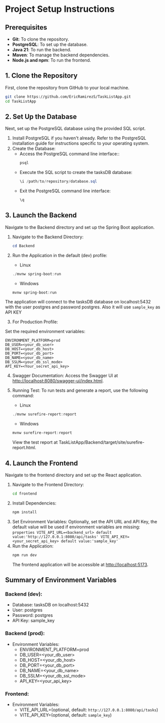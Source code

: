 # Project Setup Instructions

## Prerequisites
- **Git**: To clone the repository.
- **PostgreSQL**: To set up the database.
- **Java 21**: To run the backend.
- **Maven**: To manage the backend dependencies.
- **Node.js and npm**: To run the frontend.

## 1. Clone the Repository
First, clone the repository from GitHub to your local machine.
```sh
git clone https://github.com/EricRamirezS/TaskListApp.git
cd TaskListApp
```
## 2. Set Up the Database
Next, set up the PostgreSQL database using the provided SQL script.

1. Install PostgreSQL if you haven't already. Refer to the PostgreSQL installation guide for instructions specific to your operating system.
2. Create the Database:
    - Access the PostgreSQL command line interface::
      ```powershell
      psql
      ```
    - Execute the SQL script to create the tasksDB database:
      ```powershell
      \i /path/to/repository/database.sql
      ```
    - Exit the PostgreSQL command line interface:
      ```powershell
      \q
      ```
## 3. Launch the Backend
Navigate to the Backend directory and set up the Spring Boot application.

1. Navigate to the Backend Directory:
    ```powershell
    cd Backend
    ```
2. Run the Application in the default (dev) profile:
    - Linux
    ```powershell
    ./mvnw spring-boot:run
    ```
    - Windows

    ```powershell
    mvnw spring-boot:run
    ```
The application will connect to the tasksDB database on localhost:5432 with the user postgres and password postgres. Also it will use `sample_key` as API KEY

3. For Production Profile:

Set the required environment variables:
```properties
ENVIRONMENT_PLATFORM=prod
DB_USER=<your_db_user>
DB_HOST=<your_db_host>
DB_PORT=<your_db_port>
DB_NAME=<your_db_name>
DB_SSLM=<your_db_ssl_mode>
API_KEY=<Your_secret_api_key>
```

4. Swagger Documentation:
Access the Swagger UI at [http://localhost:8080/swagger-ui/index.html](http://localhost:8080/swagger-ui/index.html).

5. Running Test:
To run tests and generate a report, use the following command:
    - Linux
    ```powershell
    ./mvnw surefire-report:report
    ```
    - Windows

    ```powershell
    mvnw surefire-report:report
    ```
    View the test report at TaskListApp/Backend/target/site/surefire-report.html.

    
## 4. Launch the Frontend
Navigate to the frontend directory and set up the React application.

1. Navigate to the Frontend Directory:
    ```sh
    cd frontend
    ```
2. Install Dependencies:
    ```sh
    npm install
    ```
3. Set Environment Variables:
    Optionally, set the API URL and API Key, the default value will be used if environment variables are missing:
        ```properties
        VITE_API_URL=<backend_url> default value:'http://127.0.0.1:8080/api/tasks'
        VITE_API_KEY=<your_secret_api_key> default value:'sample_key'
        ```
4. Run the Application:
    ```sh
    npm run dev
    ```
    The frontend application will be accessible at [http://localhost:5173](http://localhost:5173).

## Summary of Environment Variables
### Backend (dev):
- Database: tasksDB on localhost:5432
- User: postgres
- Password: postgres
- API Key: sample_key
    
### Backend (prod):

- Environment Variables:
    - ENVIRONMENT_PLATFORM=prod
    - DB_USER=<your_db_user>
    - DB_HOST=<your_db_host>
    - DB_PORT=<your_db_port>
    - DB_NAME=<your_db_name>
    - DB_SSLM=<your_db_ssl_mode>
    - API_KEY=<your_api_key>
### Frontend:
- Environment Variables:
    - VITE_API_URL=(optional, default: `http://127.0.0.1:8080/api/tasks`)
    - VITE_API_KEY=(optional, default: `sample_key`)
